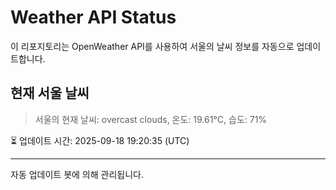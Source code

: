 
# Weather API Status

이 리포지토리는 OpenWeather API를 사용하여 서울의 날씨 정보를 자동으로 업데이트합니다.

## 현재 서울 날씨
> 서울의 현재 날씨: overcast clouds, 온도: 19.61°C, 습도: 71%

⏳ 업데이트 시간: 2025-09-18 19:20:35 (UTC)

---
자동 업데이트 봇에 의해 관리됩니다.
